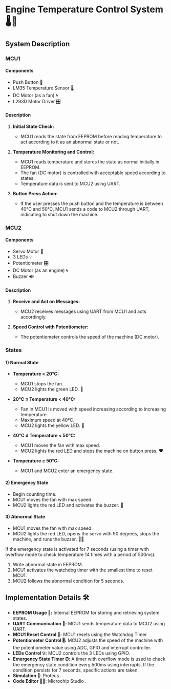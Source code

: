 # Engine Temperature Control System 🌡️🔧

## System Description

### MCU1

#### Components
- Push Button 🔘
- LM35 Temperature Sensor 🌡️
- DC Motor (as a fan) 🌀
- L293D Motor Driver 🎛️

#### Description
1. **Initial State Check:**
   - MCU1 reads the state from EEPROM before reading temperature to act according to it as an abnormal state or not.
   
2. **Temperature Monitoring and Control:**
   - MCU1 reads temperature and stores the state as normal initially in EEPROM.
   - The fan (DC motor) is controlled with acceptable speed according to states.
   - Temperature data is sent to MCU2 using UART.

3. **Button Press Action:**
   - If the user presses the push button and the temperature is between 40°C and 50°C, MCU1 sends a code to MCU2 through UART, indicating to shut down the machine.

### MCU2

#### Components
- Servo Motor 🤖
- 3 LEDs 💡
- Potentiometer 🎛️
- DC Motor (as an engine) 🌀
- Buzzer 🔊

#### Description
1. **Receive and Act on Messages:**
   - MCU2 receives messages using UART from MCU1 and acts accordingly.

2. **Speed Control with Potentiometer:**
   - The potentiometer controls the speed of the machine (DC motor).

### States

#### 1) Normal State

- **Temperature < 20°C:**
  - MCU1 stops the fan.
  - MCU2 lights the green LED. 💚

- **20°C ≤ Temperature < 40°C:**
  - Fan in MCU1 is moved with speed increasing according to increasing temperature.
  - Maximum speed at 40°C.
  - MCU2 lights the yellow LED. 💛

- **40°C ≤ Temperature < 50°C:**
  - MCU1 moves the fan with max speed.
  - MCU2 lights the red LED and stops the machine on button press. ❤️

- **Temperature ≥ 50°C:**
  - MCU1 and MCU2 enter an emergency state.

#### 2) Emergency State

- Begin counting time.
- MCU1 moves the fan with max speed.
- MCU2 lights the red LED and activates the buzzer. 🚨

#### 3) Abnormal State

- MCU1 moves the fan with max speed.
- MCU2 lights the red LED, opens the servo with 90 degrees, stops the machine, and runs the buzzer. 🚨🚫

If the emergency state is activated for 7 seconds (using a timer with overflow mode to check temperature 14 times with a period of 500ms):

1. Write abnormal state in EEPROM.
2. MCU1 activates the watchdog timer with the smallest time to reset MCU1.
3. MCU2 follows the abnormal condition for 5 seconds.

## Implementation Details 🛠️

- **EEPROM Usage 🧠:** Internal EEPROM for storing and retrieving system states.
- **UART Communication 📡:** MCU1 sends temperature data to MCU2 using UART.
- **MCU1 Reset Control 🔄:** MCU1 resets using the Watchdog Timer.
- **Potentiometer Control 🎚️:** MCU2 adjusts the speed of the machine with the potentiometer value using ADC, GPIO and interrupt controller.
- **LEDs Control 💡:** MCU2 controls the 3 LEDs using GPIO.
- **Emergency State Timer ⏰:** A timer with overflow mode is used to check the emergency state condition every 500ms using interrupts. If the condition persists for 7 seconds, specific actions are taken.
- **Simulation 🤖**: Proteus .
- **Code Editor 👨‍💻**: Microchip Studio .

